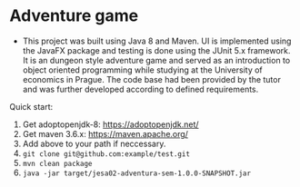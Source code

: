 # Adventure game
- This project was built using Java 8 and Maven. UI is implemented using the JavaFX package and testing is done using the JUnit 5.x framework. It is an dungeon style adventure game and served as an introduction to object oriented programming while studying at the University of economics in Prague. The code base had been provided by the tutor and was further developed according to defined requirements.

Quick start:

1. Get adoptopenjdk-8: https://adoptopenjdk.net/
2. Get maven 3.6.x: https://maven.apache.org/
3. Add above to your path if neccessary.
4. `git clone git@github.com:example/test.git`
5. `mvn clean package`
6. `java -jar target/jesa02-adventura-sem-1.0.0-SNAPSHOT.jar`
